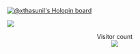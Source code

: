 [![@xthasunil's Holopin board](https://holopin.me/xthasunil)](https://holopin.io/@xthasunil)

<a href=#><img src="contributions.svg"></a>

<p align="center"> 
  Visitor count<br>
  <img src="https://profile-counter.glitch.me/Xtha-Sunil/count.svg" />
</p>
